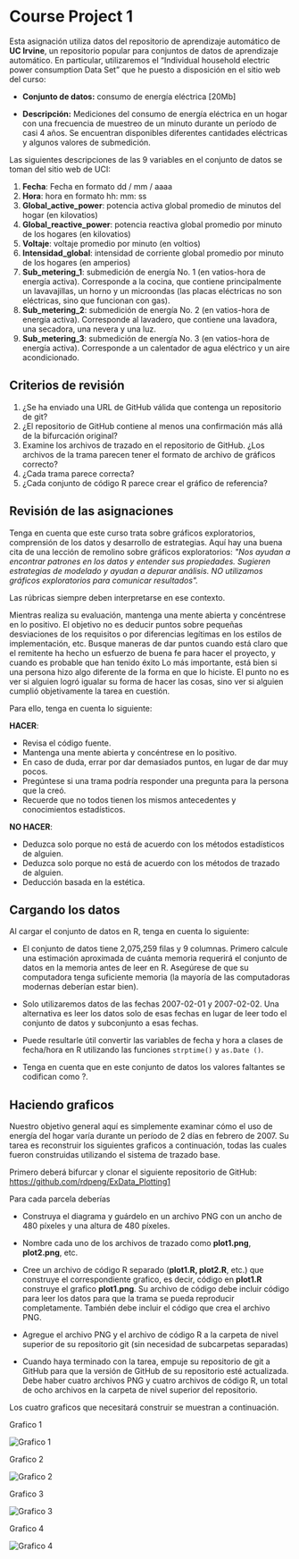 # Course Project 1

Esta asignación utiliza datos del repositorio de aprendizaje automático de **UC Irvine**, un repositorio popular para conjuntos de datos de aprendizaje automático. En particular, utilizaremos el “Individual household electric power consumption Data Set” que he puesto a disposición en el sitio web del curso:

* **Conjunto de datos:** consumo de energía eléctrica [20Mb]

* **Descripción:** Mediciones del consumo de energía eléctrica en un hogar con una frecuencia de muestreo de un minuto durante un período de casi 4 años. Se encuentran disponibles diferentes cantidades eléctricas y algunos valores de submedición.

Las siguientes descripciones de las 9 variables en el conjunto de datos se toman del sitio web de UCI:

1. **Fecha**: Fecha en formato dd / mm / aaaa
2. **Hora**: hora en formato hh: mm: ss
3. **Global_active_power**: potencia activa global promedio de minutos del hogar (en kilovatios)
4. **Global_reactive_power**: potencia reactiva global promedio por minuto de los hogares (en kilovatios)
5. **Voltaje**: voltaje promedio por minuto (en voltios)
6. **Intensidad_global**: intensidad de corriente global promedio por minuto de los hogares (en amperios)
7. **Sub_metering_1**: submedición de energía No. 1 (en vatios-hora de energía activa). Corresponde a la cocina, que contiene principalmente un lavavajillas, un horno y un microondas (las placas eléctricas no son eléctricas, sino que funcionan con gas).
8. **Sub_metering_2**: submedición de energía No. 2 (en vatios-hora de energía activa). Corresponde al lavadero, que contiene una lavadora, una secadora, una nevera y una luz.
9. **Sub_metering_3**: submedición de energía No. 3 (en vatios-hora de energía activa). Corresponde a un calentador de agua eléctrico y un aire acondicionado.


## Criterios de revisión

1. ¿Se ha enviado una URL de GitHub válida que contenga un repositorio de git?
2. ¿El repositorio de GitHub contiene al menos una confirmación más allá de la bifurcación original?
3. Examine los archivos de trazado en el repositorio de GitHub. ¿Los archivos de la trama parecen tener el formato de archivo de gráficos correcto?
4. ¿Cada trama parece correcta?
5. ¿Cada conjunto de código R parece crear el gráfico de referencia?


## Revisión de las asignaciones

Tenga en cuenta que este curso trata sobre gráficos exploratorios, comprensión de los datos y desarrollo de estrategias. Aquí hay una buena cita de una lección de remolino sobre gráficos exploratorios: *"Nos ayudan a encontrar patrones en los datos y entender sus propiedades. Sugieren estrategias de modelado y ayudan a depurar análisis. NO utilizamos gráficos exploratorios para comunicar resultados".*

Las rúbricas siempre deben interpretarse en ese contexto.

Mientras realiza su evaluación, mantenga una mente abierta y concéntrese en lo positivo. El objetivo no es deducir puntos sobre pequeñas desviaciones de los requisitos o por diferencias legítimas en los estilos de implementación, etc. Busque maneras de dar puntos cuando está claro que el remitente ha hecho un esfuerzo de buena fe para hacer el proyecto, y cuando es probable que han tenido éxito Lo más importante, está bien si una persona hizo algo diferente de la forma en que lo hiciste. El punto no es ver si alguien logró igualar su forma de hacer las cosas, sino ver si alguien cumplió objetivamente la tarea en cuestión.

Para ello, tenga en cuenta lo siguiente:

**HACER**:

* Revisa el código fuente.
* Mantenga una mente abierta y concéntrese en lo positivo.
* En caso de duda, errar por dar demasiados puntos, en lugar de dar muy pocos.
* Pregúntese si una trama podría responder una pregunta para la persona que la creó.
* Recuerde que no todos tienen los mismos antecedentes y conocimientos estadísticos.

**NO HACER**:

* Deduzca solo porque no está de acuerdo con los métodos estadísticos de alguien.
* Deduzca solo porque no está de acuerdo con los métodos de trazado de alguien.
* Deducción basada en la estética.

## Cargando los datos

Al cargar el conjunto de datos en R, tenga en cuenta lo siguiente:

* El conjunto de datos tiene 2,075,259 filas y 9 columnas. Primero calcule una estimación aproximada de cuánta memoria requerirá el conjunto de datos en la memoria antes de leer en R. Asegúrese de que su computadora tenga suficiente memoria (la mayoría de las computadoras modernas deberían estar bien).

* Solo utilizaremos datos de las fechas 2007-02-01 y 2007-02-02. Una alternativa es leer los datos solo de esas fechas en lugar de leer todo el conjunto de datos y subconjunto a esas fechas.

* Puede resultarle útil convertir las variables de fecha y hora a clases de fecha/hora en R utilizando las funciones ``strptime()`` y ``as.Date ()``.

* Tenga en cuenta que en este conjunto de datos los valores faltantes se codifican como ?.


## Haciendo graficos

Nuestro objetivo general aquí es simplemente examinar cómo el uso de energía del hogar varía durante un período de 2 días en febrero de 2007. Su tarea es reconstruir los siguientes graficos a continuación, todas las cuales fueron construidas utilizando el sistema de trazado base.

Primero deberá bifurcar y clonar el siguiente repositorio de GitHub: https://github.com/rdpeng/ExData_Plotting1

Para cada parcela deberías

* Construya el diagrama y guárdelo en un archivo PNG con un ancho de 480 píxeles y una altura de 480 píxeles.

* Nombre cada uno de los archivos de trazado como **plot1.png**, **plot2.png**, etc.

* Cree un archivo de código R separado (**plot1.R, plot2.R**, etc.) que construye el correspondiente grafico, es decir, código en **plot1.R** construye el grafico **plot1.png**. Su archivo de código debe incluir código para leer los datos para que la trama se pueda reproducir completamente. También debe incluir el código que crea el archivo PNG.

* Agregue el archivo PNG y el archivo de código R a la carpeta de nivel superior de su repositorio git (sin necesidad de subcarpetas separadas)

* Cuando haya terminado con la tarea, empuje su repositorio de git a GitHub para que la versión de GitHub de su repositorio esté actualizada. Debe haber cuatro archivos PNG y cuatro archivos de código R, un total de ocho archivos en la carpeta de nivel superior del repositorio.

Los cuatro graficos que necesitará construir se muestran a continuación.

Grafico 1

![Grafico 1](https://github.com/jtellez93/Data-Science/blob/master/4-Exploratory%20Data%20Analysis/Project/week_1/ExDataCP1Plot1.png)

Grafico 2

![Grafico 2](https://github.com/jtellez93/Data-Science/blob/master/4-Exploratory%20Data%20Analysis/Project/week_1/ExDataCP1Plot2.png)

Grafico 3

![Grafico 3](https://github.com/jtellez93/Data-Science/blob/master/4-Exploratory%20Data%20Analysis/Project/week_1/ExDataCP1Plot3.png)

Grafico 4

![Grafico 4](https://github.com/jtellez93/Data-Science/blob/master/4-Exploratory%20Data%20Analysis/Project/week_1/ExDataCP1Plot4.png)








